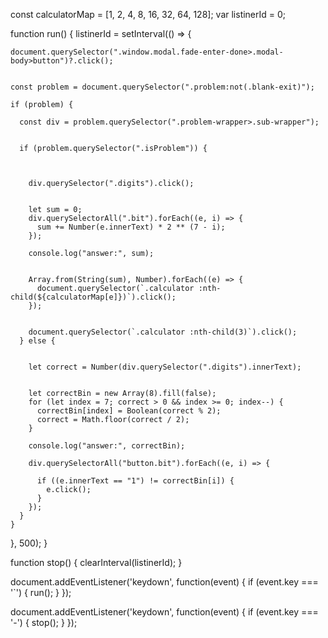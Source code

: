 
const calculatorMap = [1, 2, 4, 8, 16, 32, 64, 128];
var listinerId = 0;

function run() {
  listinerId = setInterval(() => {
   
    document.querySelector(".window.modal.fade-enter-done>.modal-body>button")?.click();

   
    const problem = document.querySelector(".problem:not(.blank-exit)");
  
    if (problem) {
   
      const div = problem.querySelector(".problem-wrapper>.sub-wrapper");

     
      if (problem.querySelector(".isProblem")) {
       

      
        div.querySelector(".digits").click();

        
        let sum = 0;
        div.querySelectorAll(".bit").forEach((e, i) => {
          sum += Number(e.innerText) * 2 ** (7 - i);
        });

        console.log("answer:", sum);

     
        Array.from(String(sum), Number).forEach((e) => {
          document.querySelector(`.calculator :nth-child(${calculatorMap[e]})`).click();
        });

      
        document.querySelector(`.calculator :nth-child(3)`).click();
      } else {


        let correct = Number(div.querySelector(".digits").innerText);

       
        let correctBin = new Array(8).fill(false);
        for (let index = 7; correct > 0 && index >= 0; index--) {
          correctBin[index] = Boolean(correct % 2);
          correct = Math.floor(correct / 2);
        }

        console.log("answer:", correctBin);

        div.querySelectorAll("button.bit").forEach((e, i) => {
        
          if ((e.innerText == "1") != correctBin[i]) {
            e.click();
          }
        });
      }
    }
  }, 500);
}

function stop() {
  clearInterval(listinerId);
}

document.addEventListener('keydown', function(event) {
  if (event.key === '`') {
    run();
  }
});

document.addEventListener('keydown', function(event) {
  if (event.key === '-') {
    stop();
  }
});

